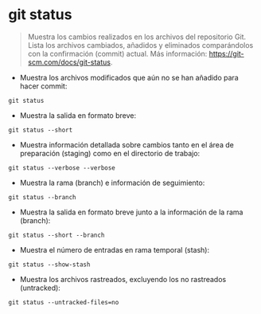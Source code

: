 # git status

> Muestra los cambios realizados en los archivos del repositorio Git.
> Lista los archivos cambiados, añadidos y eliminados comparándolos con la confirmación (commit) actual.
> Más información: <https://git-scm.com/docs/git-status>.

- Muestra los archivos modificados que aún no se han añadido para hacer commit:

`git status`

- Muestra la salida en formato breve:

`git status --short`

- Muestra información detallada sobre cambios tanto en el área de preparación (staging) como en el directorio de trabajo:

`git status --verbose --verbose`

- Muestra la rama (branch) e información de seguimiento:

`git status --branch`

- Muestra la salida en formato breve junto a la información de la rama (branch):

`git status --short --branch`

- Muestra el número de entradas en rama temporal (stash):

`git status --show-stash`

- Muestra los archivos rastreados, excluyendo los no rastreados (untracked):

`git status --untracked-files=no`
